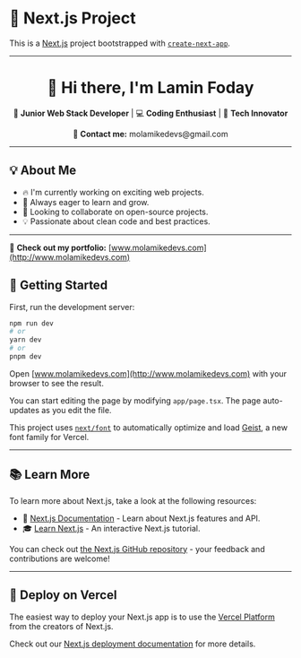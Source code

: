 # 🚀 Next.js Project

This is a [Next.js](https://nextjs.org) project bootstrapped with [`create-next-app`](https://nextjs.org/docs/app/api-reference/cli/create-next-app).

---


<h1 align="center">👋 Hi there, I'm <strong>Lamin Foday</strong></h1>

<p align="center">
  🌟 <strong>Junior Web Stack Developer</strong> | 💻 <strong>Coding Enthusiast</strong> | 🚀 <strong>Tech Innovator</strong>
</p>

<p align="center">
  📩 <strong>Contact me:</strong> molamikedevs@gmail.com
</p>

---

## 💡 About Me

- 🔥 I'm currently working on exciting web projects.  
- 🌱 Always eager to learn and grow.  
- 🤝 Looking to collaborate on open-source projects.  
- 💡 Passionate about clean code and best practices.  

---

🔗 **Check out my portfolio:** [www.molamikedevs.com](http://www.molamikedevs.com)  

## 🚀 Getting Started

First, run the development server:

```bash
npm run dev
# or
yarn dev
# or
pnpm dev
```

Open [www.molamikedevs.com](http://www.molamikedevs.com) with your browser to see the result.

You can start editing the page by modifying `app/page.tsx`. The page auto-updates as you edit the file.

This project uses [`next/font`](https://nextjs.org/docs/app/building-your-application/optimizing/fonts) to automatically optimize and load [Geist](https://vercel.com/font), a new font family for Vercel.

---

## 📚 Learn More

To learn more about Next.js, take a look at the following resources:

- 📖 [Next.js Documentation](https://nextjs.org/docs) - Learn about Next.js features and API.
- 🎓 [Learn Next.js](https://nextjs.org/learn) - An interactive Next.js tutorial.

You can check out [the Next.js GitHub repository](https://github.com/vercel/next.js) - your feedback and contributions are welcome!

---

## 🚀 Deploy on Vercel

The easiest way to deploy your Next.js app is to use the [Vercel Platform](https://vercel.com/new?utm_medium=default-template&filter=next.js&utm_source=create-next-app&utm_campaign=create-next-app-readme) from the creators of Next.js.

Check out our [Next.js deployment documentation](https://nextjs.org/docs/app/building-your-application/deploying) for more details.
